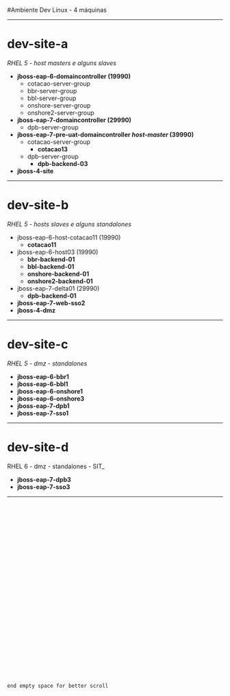 #Ambiente Dev Linux - 4 máquinas

-------------------------------------------------------------------------------------


# dev-site-a
_RHEL 5 - host masters e alguns slaves_

- **jboss-eap-6-domaincontroller (19990)**
  - cotacao-server-group
  - bbr-server-group
  - bbl-server-group
  - onshore-server-group
  - onshore2-server-group
- **jboss-eap-7-domaincontroller (29990)**
  - dpb-server-group
- **jboss-eap-7-pre-uat-domaincontroller _host-master_ (39990)**
  - cotacao-server-group
    - **cotacao13**
  - dpb-server-group
    - **dpb-backend-03**
- **jboss-4-site**

-------------------------------------------------------------------------------------

# dev-site-b
_RHEL 5 - hosts slaves e alguns standalones_

- jboss-eap-6-host-cotacao11 (19990)
  - **cotacao11**
- jboss-eap-6-host03 (19990)
  - **bbr-backend-01**
  - **bbl-backend-01**
  - **onshore-backend-01**
  - **onshore2-backend-01**
- jboss-eap-7-delta01 (29990)
  - **dpb-backend-01**
- **jboss-eap-7-web-sso2**
- **jboss-4-dmz**





-------------------------------------------------------------------------------------

# dev-site-c
_RHEL 5 - dmz - standalones_

-  **jboss-eap-6-bbr1**
-  **jboss-eap-6-bbl1**
-  **jboss-eap-6-onshore1**
-  **jboss-eap-6-onshore3**
-  **jboss-eap-7-dpb1**
-  **jboss-eap-7-sso1**

-------------------------------------------------------------------------------------

# dev-site-d
RHEL 6 - dmz - standalones - SIT_
-  **jboss-eap-7-dpb3**
-  **jboss-eap-7-sso3**

-------------------------------------------------------------------------------------

```






























end empty space for better scroll
```